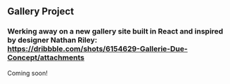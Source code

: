 ## Gallery Project


### Werking away on a new gallery site built in React and inspired by designer Nathan Riley: https://dribbble.com/shots/6154629-Gallerie-Due-Concept/attachments 

Coming soon! 

